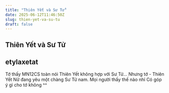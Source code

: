 ```yaml
---
title: "Thiên Yết và Sư Tử"
date: 2025-06-12T11:46:50Z
slug: thien-yet-va-su-tu
draft: false
---
```


## Thiên Yết và Sư Tử

## etylaxetat

Tớ thấy MN12CS toàn nói Thiên Yết không hợp với Sư Tử...
Nhưng tớ - Thiên Yết Nữ đang yêu một chàng Sư Tử nam.
Mọi người thấy thế nào nhỉ 
Có góp ý gì cho tớ không ^^